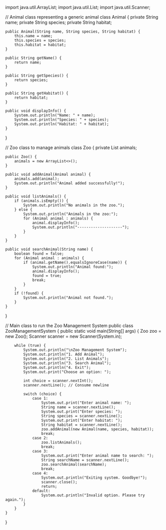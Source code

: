 import java.util.ArrayList;
import java.util.List;
import java.util.Scanner;

// Animal class representing a generic animal
class Animal {
    private String name;
    private String species;
    private String habitat;

    public Animal(String name, String species, String habitat) {
        this.name = name;
        this.species = species;
        this.habitat = habitat;
    }

    public String getName() {
        return name;
    }

    public String getSpecies() {
        return species;
    }

    public String getHabitat() {
        return habitat;
    }

    public void displayInfo() {
        System.out.println("Name: " + name);
        System.out.println("Species: " + species);
        System.out.println("Habitat: " + habitat);
    }
}

// Zoo class to manage animals
class Zoo {
    private List<Animal> animals;

    public Zoo() {
        animals = new ArrayList<>();
    }

    public void addAnimal(Animal animal) {
        animals.add(animal);
        System.out.println("Animal added successfully!");
    }

    public void listAnimals() {
        if (animals.isEmpty()) {
            System.out.println("No animals in the zoo.");
        } else {
            System.out.println("Animals in the zoo:");
            for (Animal animal : animals) {
                animal.displayInfo();
                System.out.println("--------------------");
            }
        }
    }

    public void searchAnimal(String name) {
        boolean found = false;
        for (Animal animal : animals) {
            if (animal.getName().equalsIgnoreCase(name)) {
                System.out.println("Animal found:");
                animal.displayInfo();
                found = true;
                break;
            }
        }
        if (!found) {
            System.out.println("Animal not found.");
        }
    }
}

// Main class to run the Zoo Management System
public class ZooManagementSystem {
    public static void main(String[] args) {
        Zoo zoo = new Zoo();
        Scanner scanner = new Scanner(System.in);

        while (true) {
            System.out.println("\nZoo Management System");
            System.out.println("1. Add Animal");
            System.out.println("2. List Animals");
            System.out.println("3. Search Animal");
            System.out.println("4. Exit");
            System.out.print("Choose an option: ");

            int choice = scanner.nextInt();
            scanner.nextLine(); // Consume newline

            switch (choice) {
                case 1:
                    System.out.print("Enter animal name: ");
                    String name = scanner.nextLine();
                    System.out.print("Enter species: ");
                    String species = scanner.nextLine();
                    System.out.print("Enter habitat: ");
                    String habitat = scanner.nextLine();
                    zoo.addAnimal(new Animal(name, species, habitat));
                    break;
                case 2:
                    zoo.listAnimals();
                    break;
                case 3:
                    System.out.print("Enter animal name to search: ");
                    String searchName = scanner.nextLine();
                    zoo.searchAnimal(searchName);
                    break;
                case 4:
                    System.out.println("Exiting system. Goodbye!");
                    scanner.close();
                    return;
                default:
                    System.out.println("Invalid option. Please try again.");
            }
        }
    }
}
